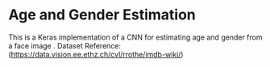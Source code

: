 # Age and Gender Estimation
This is a Keras implementation of a CNN for estimating age and gender from a face image .
Dataset Reference: (https://data.vision.ee.ethz.ch/cvl/rrothe/imdb-wiki/) 

